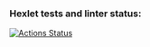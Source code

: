 ### Hexlet tests and linter status:
[![Actions Status](https://github.com/rocantene/layout-designer-project-lvl1/workflows/hexlet-check/badge.svg)](https://github.com/rocantene/layout-designer-project-lvl1/actions)